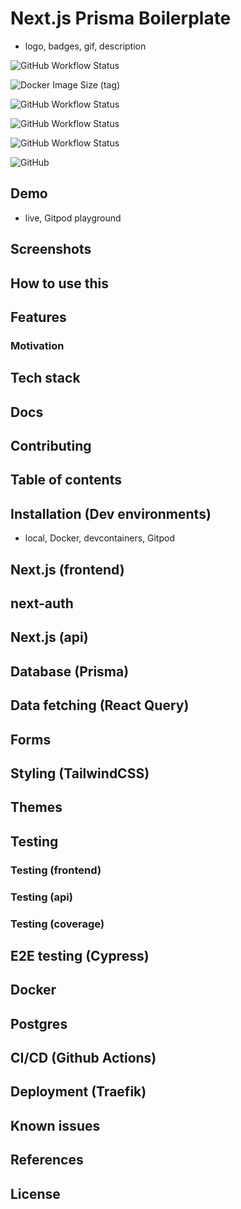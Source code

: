 # Next.js Prisma Boilerplate

- logo, badges, gif, description

![GitHub Workflow Status](https://img.shields.io/github/workflow/status/nemanjam/nextjs-prisma-boilerplate/Build%20and%20push%20Docker%20image?label=build%20docker%20image&logo=docker)

![Docker Image Size (tag)](https://img.shields.io/docker/image-size/nemanjamitic/nextjs-prisma-boilerplate/latest?logo=docker)

![GitHub Workflow Status](https://img.shields.io/github/workflow/status/nemanjam/nextjs-prisma-boilerplate/Run%20unit,%20integration%20and%20e2e%20tests?label=tests&logo=jest)

![GitHub Workflow Status](https://img.shields.io/github/workflow/status/nemanjam/nextjs-prisma-boilerplate/Run%20unit,%20integration%20and%20e2e%20tests?label=tests&logo=cypress)

![GitHub Workflow Status](https://img.shields.io/github/workflow/status/nemanjam/nextjs-prisma-boilerplate/Deploy%20to%20VPS?label=deployment%20live&logo=ubuntu)

![GitHub](https://img.shields.io/github/license/nemanjam/nextjs-prisma-boilerplate)

## Demo

- live, Gitpod playground

## Screenshots

## How to use this

## Features

### Motivation

## Tech stack

## Docs

## Contributing

## Table of contents

## Installation (Dev environments)

- local, Docker, devcontainers, Gitpod

## Next.js (frontend)

## next-auth

## Next.js (api)

## Database (Prisma)

## Data fetching (React Query)

## Forms

## Styling (TailwindCSS)

## Themes

## Testing

### Testing (frontend)

### Testing (api)

### Testing (coverage)

## E2E testing (Cypress)

## Docker

## Postgres

## CI/CD (Github Actions)

## Deployment (Traefik)

## Known issues

## References

## License
